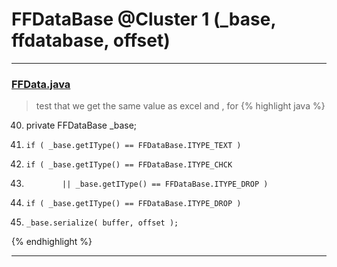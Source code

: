 # FFDataBase @Cluster 1 (_base, ffdatabase, offset)

***

### [FFData.java](https://searchcode.com/codesearch/view/97384199/)
> test that we get the same value as excel and , for 
{% highlight java %}
40. private FFDataBase _base;
102.     if ( _base.getIType() == FFDataBase.ITYPE_TEXT )
112.     if ( _base.getIType() == FFDataBase.ITYPE_CHCK
113.             || _base.getIType() == FFDataBase.ITYPE_DROP )
139.     if ( _base.getIType() == FFDataBase.ITYPE_DROP )
200.     _base.serialize( buffer, offset );
{% endhighlight %}

***

